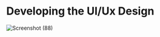 # Developing the UI/Ux Design 
![Screenshot (88)](https://user-images.githubusercontent.com/96661490/191991286-bc3ee0d2-d59f-4384-8de7-a1f92565e518.png)

